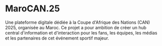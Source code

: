 # MaroCAN.25
Une plateforme digitale dédiée à la Coupe d'Afrique des Nations (CAN) 2025, organisée au Maroc. Ce projet a pour ambition de créer un hub central d'information et d'interaction pour les fans, les équipes, les médias et les partenaires de cet événement sportif majeur.
